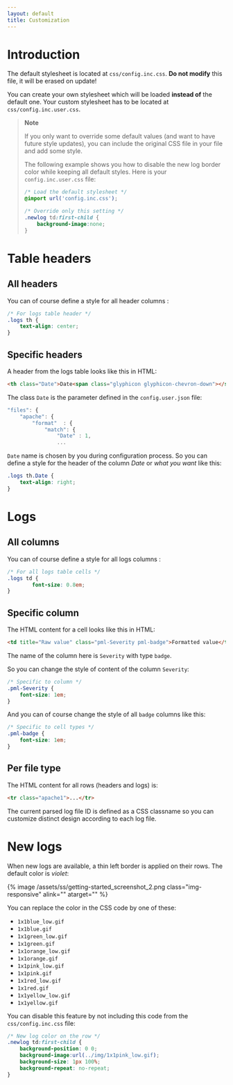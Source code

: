 ```yaml
---
layout: default
title: Customization
---
```


# Introduction

The default stylesheet is located at `css/config.inc.css`. **Do not modify** this file, it will be erased on update!

You can create your own stylesheet which will be loaded **instead of** the default one. Your custom stylesheet has to be located at `css/config.inc.user.css`.

> **Note**  
> 
> If you only want to override some default values (and want to have future style updates), you can include the original CSS file in your file and add some style.
> 
> The following example shows you how to disable the new log border color while keeping all default styles. Here is your `config.inc.user.css` file:
> 
> ```css
> /* Load the default stylesheet */
> @import url('config.inc.css');
> 
> /* Override only this setting */
> .newlog td:first-child {
>     background-image:none;
> }
> ```

<!-- -->

# Table headers

## All headers

You can of course define a style for all header columns :

```css
/* For logs table header */
.logs th {
    text-align: center;
}
```

## Specific headers

A header from the logs table looks like this in HTML:

```html
<th class="Date">Date<span class="glyphicon glyphicon-chevron-down"></span></th>
```

The class `Date` is the parameter defined in the `config.user.json` file:

```js
"files": {
    "apache": {
        "format"  : {
            "match": {
                "Date" : 1,
                ...
```

`Date` name is chosen by you during configuration process. So you can define a style for the header of the column *Date* or *what you want* like this:

```css
.logs th.Date {
    text-align: right;
}
```


# Logs

## All columns

You can of course define a style for all logs columns :

```css
/* For all logs table cells */
.logs td {
        font-size: 0.8em;
}
```

## Specific column

The HTML content for a cell looks like this in HTML:

```html
<td title="Raw value" class="pml-Severity pml-badge">Formatted value</td>
```

The name of the column here is `Severity` with type `badge`.

So you can change the style of content of the column `Severity`:

```css
/* Specific to column */
.pml-Severity {
    font-size: 1em;
}
```

And you can of course change the style of all `badge` columns like this:

```css
/* Specific to cell types */
.pml-badge {
    font-size: 1em;
}
```

## Per file type

The HTML content for all rows (headers and logs) is:

```html
<tr class="apache1">...</tr>
```

The current parsed log file ID is defined as a CSS classname so you can customize distinct design according to each log file.

# New logs

When new logs are available, a thin left border is applied on their rows. The default color is *violet*:

{% image /assets/ss/getting-started_screenshot_2.png class="img-responsive" alink="" atarget="" %}

<a name="newlogs"></a>

You can replace the color in the CSS code by one of these:

- `1x1blue_low.gif`
- `1x1blue.gif`
- `1x1green_low.gif`
- `1x1green.gif`
- `1x1orange_low.gif`
- `1x1orange.gif`
- `1x1pink_low.gif`
- `1x1pink.gif`
- `1x1red_low.gif`
- `1x1red.gif`
- `1x1yellow_low.gif`
- `1x1yellow.gif`

You can disable this feature by not including this code from the `css/config.inc.css` file:

```css
/* New log color on the row */
.newlog td:first-child {
    background-position: 0 0;
    background-image:url(../img/1x1pink_low.gif);
    background-size: 1px 100%;
    background-repeat: no-repeat;
}
```


